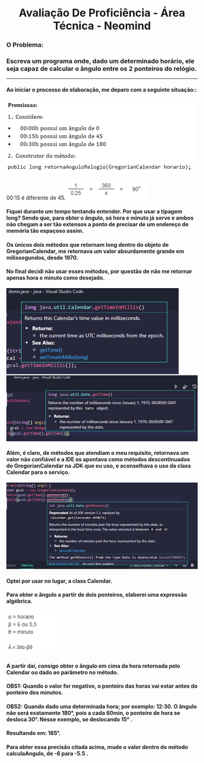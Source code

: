 <h1 align="center"> Avaliação De Proficiência - Área Técnica - Neomind</h1>

<h3>O Problema:</h3>
<h3> Escreva um programa onde, dado um determinado horário, ele seja capaz de calcular o ângulo entre os 2 ponteiros do relógio.</h3>
<hr>
<h4>Ao iniciar o processo de elaboração, me deparo com a seguinte situação::</h4>
<img src="https://github.com/carlosdotdev/neo01/blob/master/pics/pic06.jpg">

00:15 é diferente de 45.
<img src="https://github.com/carlosdotdev/neo01/blob/master/pics/pic05.jpg">

<h4>Fiquei durante um tempo tentando entender. Por que usar a tipagem long? Sendo que, para obter o ângulo, só hora e minuto já serve e ambos não chegam a ser tão extensos a ponto de precisar de um endereço de memória tão espaçoso assim.
</h4>
<h4>Os únicos dois métodos que retornam long dentro do objeto de GregorianCalendar, me retornava um valor absurdamente grande em milissegundos, desde 1970.
</h4>
<h4>No final decidi não usar esses métodos, por questão de não me retornar apenas hora e minuto como desejado.
</h4>
<img src="https://github.com/carlosdotdev/neo01/blob/master/pics/pic02.jpg">
<img src="https://github.com/carlosdotdev/neo01/blob/master/pics/pic01.jpg">
<h4>Além, é claro, de métodos que atendiam o meu requisito, retornava um valor não confiável e a IDE os apontava como métodos descontinuados do GregorianCalendar na JDK que eu uso, e aconselhava o uso da class Calendar para o serviço.</h4>
<img src="https://github.com/carlosdotdev/neo01/blob/master/pics/pic03.jpg">
<h4>Optei por usar no lugar, a class Calendar.</h4>

<h4>Para obter o ângulo a partir de dois ponteiros, elaborei uma expressão algébrica.</h4>
<img src="https://github.com/carlosdotdev/neo01/blob/master/pics/pic04.jpg">
<h4>A partir daí, consigo obter o ângulo em cima da hora retornada pelo Calendar ou dado ao parâmetro no método.</h4>
<h4>OBS1: Quando o valor for negativo, o ponteiro das horas vai estar antes do ponteiro dos minutos.</h4>
<h4>OBS2: Quando dado uma determinada hora; por exemplo: 12:30. O ângulo não será exatamente 180°, pois a cada 60min, o ponteiro de hora se desloca 30°. Nesse exemplo, se deslocando 15°
.</h4>
<h4>Resultando em: 165°.</h4>
<h4>Para obter essa precisão citada acima, mude o valor dentro do método calculaAngulo, de -6 para -5.5
.</h4>
